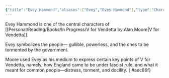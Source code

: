 ```yaml
---
{"title":"Evey Hammond","aliases":["Evey","Evey Hammond"],"type":"Character","created":"2023-10-25T11:07:09+06:00","updated":"2023-10-265T2118:0757:44+06:00","tags":["VforVendetta","X"],"dg-publish":true,"dg-note-icon":1,"permalink":"/entities/literature/v-for-vendetta/characters/evey-hammond/","dgPassFrontmatter":true,"noteIcon":1}
---
```


Evey Hammond is one of the central characters of [[Personal/Reading/Books/In Progress/V for Vendetta by Alan Moore\|V for Vendetta]].

Evey symbolizes the people— gullible, powerless, and the ones to be tormented by the government.

Moore used Evey as his medium to express certain key points of V for Vendetta, namely, how England came to be under fascist rule, and what it meant for common people—distress, torment, and docility.
{ #aec86f}
